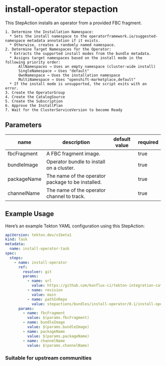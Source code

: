 # install-operator stepaction

This StepAction installs an operator from a provided FBC fragment.

    1. Determine the Installation Namespace:
      * Sets the install namespace to the operatorframework.io/suggested-namespace metadata annotation if it exists.
      * Otherwise, creates a randomly named namespace.
    2. Determine Target Namespaces for the Operator:
      * Extracts the supported install modes from the bundle metadata.
      * Assigns target namespaces based on the install mode in the following priority order:
          AllNamespaces → Uses an empty namespace (cluster-wide install)
          SingleNamespace → Uses "default"
          OwnNamespace → Uses the installation namespace
          MultiNamespace → Uses "openshift-marketplace,default"
      * If the install mode is unsupported, the script exits with an error.
    3. Create the OperatorGroup
    4. Create the CatalogSource
    5. Create the Subscription
    6. Approve the InstallPlan
    7. Wait for the ClusterServiceVersion to become Ready

## Parameters
|name|description|default value|required|
|---|---|---|---|
|fbcFragment|A FBC fragment image.||true|
|bundleImage|Operator bundle to install on a cluster.||true|
|packageName|The name of the operator package to be installed.||true|
|channelName|The name of the operator channel to track.||true|

## Example Usage

Here’s an example Tekton YAML configuration using this StepAction:

```yaml
apiVersion: tekton.dev/v1beta1
kind: Task
metadata:
  name: install-operator-task
spec:
  steps:
    - name: install-operator
      ref:
        resolver: git
        params:
          - name: url
            value: https://github.com/konflux-ci/tekton-integration-catalog
          - name: revision
            value: main
          - name: pathInRepo
            value: stepactions/bundles/install-operator/0.1/install-operator.yaml
      params:
        - name: fbcFragment
          value: $(params.fbcFragment)
        - name: bundleImage
          value: $(params.bundleImage)
        - name: packageName
          value: $(params.packageName)
        - name: channelName
          value: $(params.channelName)
```

### Suitable for upstream communities
